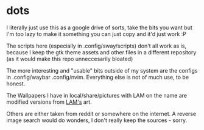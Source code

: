 # dots

I literally just use this as a google drive of sorts, take the bits you want but
I'm too lazy to make it something you can just copy and it'd just work :P

The scripts here (especially in .config/sway/scripts) don't all work as is,
because I keep the gtk theme assets and other files in a different repository (as it would make this repo unneccesarily bloated)

The more interesting and "usable" bits outside of my system are the configs in .config/waybar .config/nvim.
Everything else is not of much use, to be honest.

The Wallpapers I have in local/share/pictures with LAM on the name are modified
versions from [LAM's](https://www.pixiv.net/en/users/17429) art.

Others are either taken from reddit or somewhere on the internet. A reverse
image search would do wonders, I don't really keep the sources - sorry.
